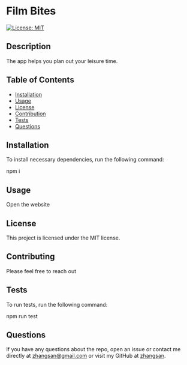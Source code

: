 # Film Bites
[![License: MIT](https://img.shields.io/badge/License-MIT-yellow.svg)](https://opensource.org/licenses/MIT) 
## Description 
The app helps you plan out your leisure time.
## Table of Contents
* [Installation](#installation)
* [Usage](#usage)
* [License](#license)
* [Contribution](#contributing)
* [Tests](#tests)
* [Questions](#questions)
## Installation
To install necessary dependencies, run the following command:

npm i
## Usage
Open the website
## License
This project is licensed under the MIT license.
## Contributing
Please feel free to reach out
## Tests
To run tests, run the following command:

npm run test
## Questions
If you have any questions about the repo, open an issue or contact me directly at zhangsan@gmail.com or visit my GitHub at <a href="https://github.com/zhangsan" target="_blank">zhangsan</a>.
    